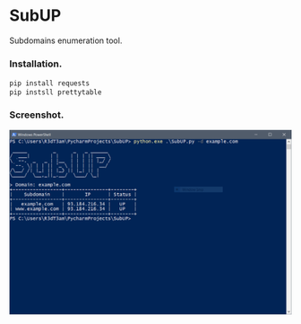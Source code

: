 # SubUP
Subdomains enumeration tool.

### Installation.
```
pip install requests
pip instsll prettytable
```

### Screenshot.
![](https://raw.githubusercontent.com/0xAbdullah/SubUP/master/Screenshot.PNG)

